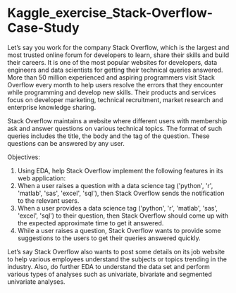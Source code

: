 # Kaggle_exercise_Stack-Overflow-Case-Study

Let’s say you work for the company Stack Overflow, which is the largest and most trusted online forum for developers to learn, share their skills and build their careers. It is one of the most popular websites for developers, data engineers and data scientists for getting their technical queries answered. More than 50 million experienced and aspiring programmers visit Stack Overflow every month to help users resolve the errors that they encounter while programming and develop new skills. Their products and services focus on developer marketing, technical recruitment, market research and enterprise knowledge sharing.

Stack Overflow maintains a website where different users with membership ask and answer questions on various technical topics. The format of such queries includes the title, the body and the tag of the question. These questions can be answered by any user. 

Objectives:
1. Using EDA, help Stack Overflow implement the following features in its web application: 
2. When a user raises a question with a data science tag ('python', 'r', 'matlab', 'sas', 'excel', 'sql'), then Stack Overflow sends the notification to the relevant users.
3. When a user provides a data science tag ('python', 'r', 'matlab', 'sas', 'excel', 'sql') to their question, then Stack Overflow should come up with the expected approximate time to get it answered.
4. While a user raises a question, Stack Overflow wants to provide some suggestions to the users to get their queries answered quickly.

Let’s say Stack Overflow also wants to post some details on its job website to help various employees understand the subjects or topics trending in the industry. Also, do further EDA to understand the data set and perform various types of analyses such as univariate, bivariate and segmented univariate analyses.
